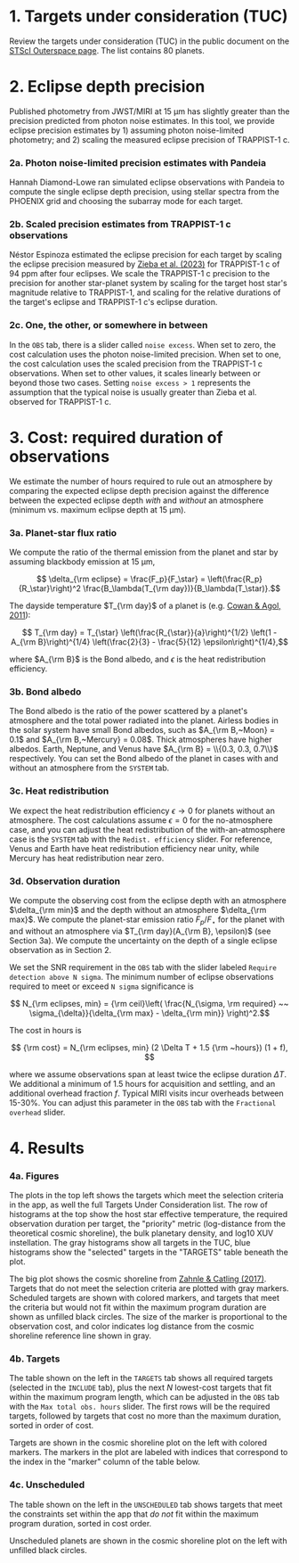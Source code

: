 # 1. Targets under consideration (TUC)

Review the targets under consideration (TUC) in the public document on
the
[STScI Outerspace page](https://outerspace.stsci.edu/pages/viewpage.action?pageId=257035126).
The list contains 80 planets.

# 2. Eclipse depth precision

Published photometry from JWST/MIRI at 15 µm has slightly greater than
the precision predicted from photon noise estimates. In this tool, we
provide eclipse precision estimates by 1) assuming photon noise-limited
photometry; and 2) scaling the measured eclipse precision of TRAPPIST-1 c.

### 2a. Photon noise-limited precision estimates with Pandeia

Hannah Diamond-Lowe ran simulated eclipse observations with Pandeia to compute the single
eclipse depth precision, using stellar spectra from the PHOENIX grid and choosing the
subarray mode for each target.

### 2b. Scaled precision estimates from TRAPPIST-1 c observations

Néstor Espinoza estimated the eclipse precision for each target by scaling the
eclipse precision measured by
[Zieba et al. (2023)](https://ui.adsabs.harvard.edu/abs/2023Natur.620..746Z/abstract)
for TRAPPIST-1 c of 94 ppm after four eclipses. We scale the TRAPPIST-1 c precision
to the precision for another star-planet system by scaling for the target host
star's magnitude relative to TRAPPIST-1, and scaling for the relative durations
of the target's eclipse and TRAPPIST-1 c's eclipse duration.

### 2c. One, the other, or somewhere in between

In the ``OBS`` tab, there is a slider called ``noise excess``. When set to zero, the
cost calculation uses the photon noise-limited precision. When set to one, the
cost calculation uses the scaled precision from the TRAPPIST-1 c observations. When
set to other values, it scales linearly between or beyond those two cases. Setting
``noise excess > 1`` represents the assumption that the typical noise is usually
greater than Zieba et al. observed for TRAPPIST-1 c.

# 3. Cost: required duration of observations

We estimate the number of hours required to rule out an atmosphere
by comparing the expected eclipse depth precision against the difference
between the expected eclipse depth *with* and *without* an atmosphere
(minimum vs. maximum eclipse depth at 15 µm).

### 3a. Planet-star flux ratio

We compute the ratio of the thermal emission from the planet and star by
assuming blackbody emission at 15 µm,

$$ \delta_{\rm eclipse} = \frac{F_p}{F_\star} = \left(\frac{R_p}{R_\star}\right)^2 \frac{B_\lambda(T_{\rm day})}{B_\lambda(T_\star)}.$$

The dayside temperature $T_{\rm day}$ of a planet is (e.g. [Cowan & Agol, 2011](https://ui.adsabs.harvard.edu/abs/2011ApJ...729...54C/abstract)):

$$ T_{\rm day} = T_{\star} \left(\frac{R_{\star}}{a}\right)^{1/2} \left(1 - A_{\rm B}\right)^{1/4} \left(\frac{2}{3} - \frac{5}{12} \epsilon\right)^{1/4},$$

where $A_{\rm B}$ is the Bond albedo, and $\epsilon$ is the heat redistribution efficiency.

### 3b. Bond albedo

The Bond albedo is the ratio of the power scattered by a planet's atmosphere and
the total power radiated into the planet. Airless bodies in the solar system have
small Bond albedos, such as $A_{\rm B,~Moon} = 0.1$ and $A_{\rm B,~Mercury} = 0.08$.
Thick atmospheres have higher albedos. Earth, Neptune, and Venus have
 $A_{\rm B} = \\{0.3, 0.3, 0.7\\}$ respectively. You can set the
Bond albedo of the planet in cases with and without an atmosphere from the ``SYSTEM`` tab.

### 3c. Heat redistribution

We expect the heat redistribution efficiency $\epsilon \rightarrow 0$ for planets without an
atmosphere. The cost calculations assume $\epsilon=0$ for the no-atmosphere case, and you can
adjust the heat redistribution of the with-an-atmosphere case is the ``SYSTEM`` tab with the
``Redist. efficiency`` slider. For reference, Venus and Earth have heat redistribution
efficiency near unity, while Mercury has heat redistribution near zero.

### 3d. Observation duration

We compute the observing cost from the eclipse depth with an atmosphere $\delta_{\rm min}$ and
the depth without an atmosphere $\delta_{\rm max}$. We compute the planet-star emission ratio $F_p/F_\star$
for the planet with and without an atmosphere via $T_{\rm day}(A_{\rm B}, \epsilon)$ (see Section 3a).
We compute the uncertainty on the depth of a single eclipse observation as in Section 2.

We set the SNR requirement in the ``OBS`` tab with the slider labeled ``Require detection above N sigma``.
The minimum number of eclipse observations required to meet or exceed ``N sigma`` significance is

$$ N_{\rm eclipses, min} = {\rm ceil}\left( \frac{N_{\sigma, \rm required} ~~ \sigma_{\delta}}{\delta_{\rm max} - \delta_{\rm min}} \right)^2.$$

The cost in hours is

$$ {\rm cost} = N_{\rm eclipses, min} (2 \Delta T + 1.5 {\rm ~hours}) (1 + f), $$

where we assume observations span at least twice the eclipse duration $\Delta T$. We additional
a minimum of 1.5 hours for acquisition and settling, and an additional overhead fraction $f$.
Typical MIRI visits incur overheads between 15-30%. You can adjust this parameter in the ``OBS`` tab
 with the ``Fractional overhead`` slider.

# 4. Results

### 4a. Figures

The plots in the top left shows the targets which meet the selection criteria in the app,
as well the full Targets Under Consideration list. The row of histograms at the top show
the host star effective temperature, the required observation duration per target, the
"priority" metric (log-distance from the theoretical cosmic shoreline), the bulk planetary
density, and log10 XUV instellation. The gray histograms show all targets in the TUC,
blue histograms show the "selected" targets in the "TARGETS" table beneath the plot.

The big plot shows the cosmic shoreline from
[Zahnle & Catling (2017)](https://ui.adsabs.harvard.edu/abs/2017ApJ...843..122Z/abstract).
Targets that do not meet the selection criteria are plotted with gray markers. Scheduled targets
are shown with colored markers, and targets that meet the criteria but would not fit within the maximum
program duration are shown as unfilled black circles. The size of the marker is proportional to the
observation cost, and color indicates log distance from the cosmic shoreline reference line shown in gray.


### 4b. Targets

The table shown on the left in the ``TARGETS`` tab shows all required targets (selected in the ``INCLUDE`` tab),
plus the next $N$ lowest-cost targets that fit within the maximum program length, which can be adjusted in the
``OBS`` tab with the ``Max total obs. hours`` slider. The first rows will be the required targets, followed
by targets that cost no more than the maximum duration, sorted in order of cost.

Targets are shown in the cosmic shoreline plot on the left with colored markers. The markers in the plot
are labeled with indices that correspond to the index in the "marker" column of the table below.

### 4c. Unscheduled

The table shown on the left in the ``UNSCHEDULED`` tab shows targets that meet the constraints
set within the app that *do not* fit within the maximum program duration, sorted in cost order.

Unscheduled planets are shown in the cosmic shoreline plot on the left with unfilled black circles.



